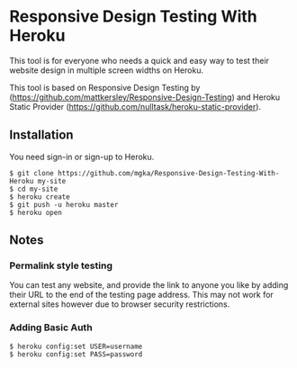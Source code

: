 # Responsive Design Testing With Heroku

This tool is for everyone who needs a quick and easy way to test their website design in multiple screen widths on Heroku.

This tool is based on Responsive Design Testing by (https://github.com/mattkersley/Responsive-Design-Testing) and Heroku Static Provider (https://github.com/nulltask/heroku-static-provider).


## Installation

You need sign-in or sign-up to Heroku.

    $ git clone https://github.com/mgka/Responsive-Design-Testing-With-Heroku my-site
    $ cd my-site
    $ heroku create
    $ git push -u heroku master
    $ heroku open

## Notes

###  Permalink style testing
You can test any website, and provide the link to anyone you like by adding their URL to the end of the testing page address. This may not work for external sites however due to browser security restrictions.

### Adding Basic Auth

    $ heroku config:set USER=username
    $ heroku config:set PASS=password

